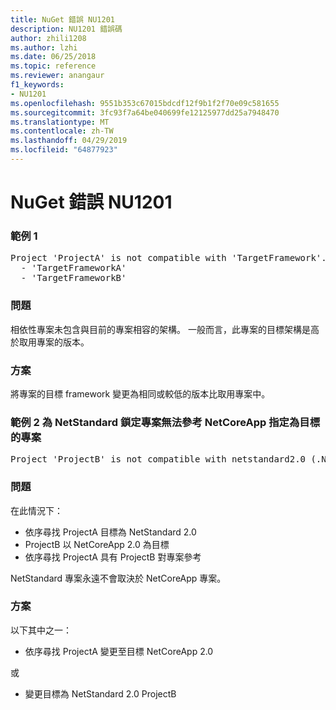 ```yaml
---
title: NuGet 錯誤 NU1201
description: NU1201 錯誤碼
author: zhili1208
ms.author: lzhi
ms.date: 06/25/2018
ms.topic: reference
ms.reviewer: anangaur
f1_keywords:
- NU1201
ms.openlocfilehash: 9551b353c67015bdcdf12f9b1f2f70e09c581655
ms.sourcegitcommit: 3fc93f7a64be040699fe12125977dd25a7948470
ms.translationtype: MT
ms.contentlocale: zh-TW
ms.lasthandoff: 04/29/2019
ms.locfileid: "64877923"
---
```

# <a name="nuget-error-nu1201"></a>NuGet 錯誤 NU1201

### <a name="example-1"></a>範例 1
<pre>Project 'ProjectA' is not compatible with 'TargetFramework'. Project 'ProjectA' supports:<br/>  - 'TargetFrameworkA'<br/>  - 'TargetFrameworkB'</pre>

### <a name="issue"></a>問題
相依性專案未包含與目前的專案相容的架構。 一般而言，此專案的目標架構是高於取用專案的版本。

### <a name="solution"></a>方案
將專案的目標 framework 變更為相同或較低的版本比取用專案中。

### <a name="example-2---netstandard-targetted-projects-cannot-reference-netcoreapp-targetted-projects"></a>範例 2 為 NetStandard 鎖定專案無法參考 NetCoreApp 指定為目標的專案
<pre>Project 'ProjectB' is not compatible with netstandard2.0 (.NETStandard,Version=v2.0). Project 'ProjectB' supports: netcoreapp2.0 (.NETCoreApp,Version=v2.0)</pre>

### <a name="issue"></a>問題 
在此情況下：
- 依序尋找 ProjectA 目標為 NetStandard 2.0
- ProjectB 以 NetCoreApp 2.0 為目標
- 依序尋找 ProjectA 具有 ProjectB 對專案參考

NetStandard 專案永遠不會取決於 NetCoreApp 專案。

### <a name="solution"></a>方案
以下其中之一：
- 依序尋找 ProjectA 變更至目標 NetCoreApp 2.0

或

- 變更目標為 NetStandard 2.0 ProjectB

